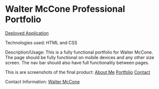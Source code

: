 # Walter McCone Professional Portfolio
[Deployed Application](https://wmccone.github.io/first-portfolio/)

Technologies used: HTML and CSS

Description/Usage: This is a fully functional portfolio for Walter McCone. The page should be fully functional on mobile devices and any other size screen. The nav bar should also have full functionality between pages.

This is are screenshots of the final product: 
[About Me](assets/screenshot-wmccone.github.io-2021.01.02-15_58_36.png)
[Portfolio](assets/screenshot-wmccone.github.io-2021.01.02-16_01_09.png)
[Contact](assets/screenshot-wmccone.github.io-2021.01.02-16_01_48.png)

Contact Information: [Walter McCone](https://github.com/wmccone)


